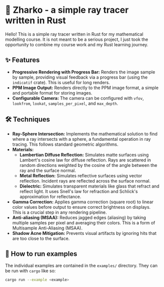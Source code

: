 # 🎨 Zharko - a simple ray tracer written in Rust

Hello! This is a simple ray tracer written in Rust for my mathematical modelling course. It is not meant to be
a serious project, I just took the opportunity to combine my course work and my Rust learning journey.

## ✨ Features

*   **Progressive Rendering with Progress Bar:** Renders the image sample by sample, providing visual feedback via a progress bar (using the `indicatif` crate). This is useful for long renders.
*   **PPM Image Output:** Renders directly to the PPM image format, a simple and portable format for storing images.
*   **Configurable Camera:** The camera can be configured with `vfov`, `lookfrom`, `lookat`, `samples_per_pixel`, and `max_depth`.

## 🛠️ Techniques

*   **Ray-Sphere Intersection:** Implements the mathematical solution to find where a ray intersects with a sphere, a fundamental operation in ray tracing. This follows standard geometric algorithms.
*   **Materials:**
    *   **Lambertian Diffuse Reflection:** Simulates matte surfaces using Lambert's cosine law for diffuse reflection. Rays are scattered in random directions weighted by the cosine of the angle between the ray and the surface normal.
    *   **Metal Reflection:** Simulates reflective surfaces using vector reflection. Incident rays are reflected across the surface normal.
    *   **Dielectric:** Simulates transparent materials like glass that refract and reflect light. It uses Snell's law for refraction and Schlick's approximation for reflectance.
*   **Gamma Correction:** Applies gamma correction (square root) to linear color values before output to ensure correct brightness on displays. This is a crucial step in any rendering pipeline.
*   **Anti-aliasing (MSAA):** Reduces jagged edges (aliasing) by taking multiple samples per pixel and averaging their colors. This is a form of Multisample Anti-Aliasing (MSAA).
*   **Shadow Acne Mitigation:** Prevents visual artifacts by ignoring hits that are too close to the surface.

## 🚀 How to run examples

The individual examples are contained in the `examples/` directory. They can be run with `cargo` like so:

```bash
cargo run --example <example>
```
